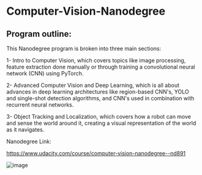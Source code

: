 # Computer-Vision-Nanodegree

## Program outline:

This Nanodegree program is broken into three main sections:

1- Intro to Computer Vision, which covers topics like image processing, feature extraction done manually or through training a convolutional neural network (CNN) using PyTorch.

2- Advanced Computer Vision and Deep Learning, which is all about advances in deep learning architectures like region-based CNN's, YOLO and single-shot detection algorithms, and CNN's used in combination with recurrent neural networks.

3- Object Tracking and Localization, which covers how a robot can move and sense the world around it, creating a visual representation of the world as it navigates.

Nanodegree Link:

https://www.udacity.com/course/computer-vision-nanodegree--nd891


![image](https://user-images.githubusercontent.com/36210723/66694758-b91b6600-ecbf-11e9-9d21-d36313861f9b.png)
